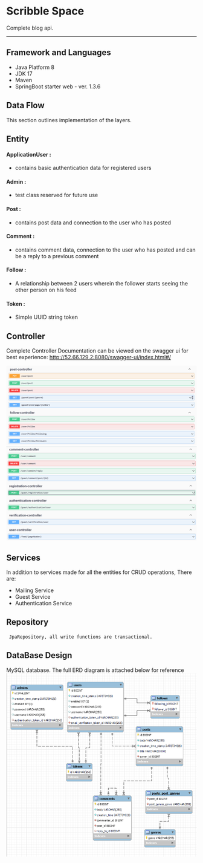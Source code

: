# Scribble Space
Complete blog api.

***

## Framework and Languages
* Java Platform 8
* JDK 17
* Maven
* SpringBoot starter web - ver. 1.3.6

## Data Flow
This section outlines implementation of the layers.
## Entity

#### ApplicationUser : 
 * contains basic authentication data for registered users
#### Admin :
 * test class reserved for future use
#### Post :
 * contains post data and connection to the user who has posted
#### Comment :
* contains comment data, connection to the user who has posted and can be a reply to a previous comment
#### Follow :
* A relationship between 2 users wherein the follower starts seeing the other person on his feed
#### Token :
* Simple UUID string token


 ## Controller
   Complete Controller Documentation can be viewed on the swagger ui for best experience: http://52.66.129.2:8080/swagger-ui/index.html#/

![img_1.png](img_1.png)
![img_2.png](img_2.png)


## Services

In addition to services made for all the entities for CRUD operations, There are:

* Mailing Service
* Guest Service
* Authentication Service
  

## Repository
     JpaRepository, all write functions are transactional.
## DataBase Design
 MySQL database. The full ERD diagram is attached below for reference
 ![img.png](img.png)


